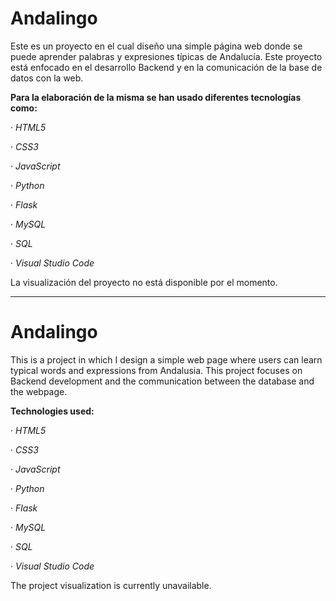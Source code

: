 # Andalingo

Este es un proyecto en el cual diseño una simple página web donde se puede aprender palabras y expresiones típicas de Andalucía. Este proyecto está enfocado en el desarrollo Backend y en la comunicación de la base de datos con la web.

**Para la elaboración de la misma se han usado diferentes tecnologías como:**

· *HTML5*

· *CSS3*

· *JavaScript*

· *Python*

· *Flask*

· *MySQL*

· *SQL*

· *Visual Studio Code*

La visualización del proyecto no está disponible por el momento.


-----------------------------------------------------------------------------------------------------------------------------------------------------------------------------------------------------------------------

# Andalingo

This is a project in which I design a simple web page where users can learn typical words and expressions from Andalusia. This project focuses on Backend development and the communication between the database and the webpage.

**Technologies used:**

· *HTML5*

· *CSS3*

· *JavaScript*

· *Python*

· *Flask*

· *MySQL*

· *SQL*

· *Visual Studio Code*

The project visualization is currently unavailable.
